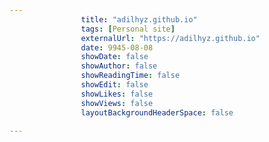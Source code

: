 ---
                title: "adilhyz.github.io"
                tags: [Personal site]
                externalUrl: "https://adilhyz.github.io"
                date: 9945-08-08
                showDate: false
                showAuthor: false
                showReadingTime: false
                showEdit: false
                showLikes: false
                showViews: false
                layoutBackgroundHeaderSpace: false
                ---
